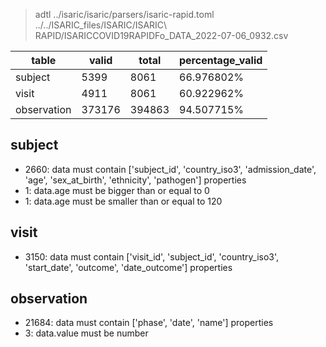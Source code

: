 >adtl ../isaric/isaric/parsers/isaric-rapid.toml ../../ISARIC_files/ISARIC/ISARIC\ RAPID/ISARICCOVID19RAPIDFo_DATA_2022-07-06_0932.csv

|table          |valid  |total  |percentage_valid|
|---------------|-------|-------|----------------|
|subject        |5399   |8061   |66.976802% |
|visit          |4911   |8061   |60.922962% |
|observation    |373176 |394863 |94.507715% |

## subject

* 2660: data must contain ['subject_id', 'country_iso3', 'admission_date', 'age', 'sex_at_birth', 'ethnicity', 'pathogen'] properties
* 1: data.age must be bigger than or equal to 0
* 1: data.age must be smaller than or equal to 120

## visit

* 3150: data must contain ['visit_id', 'subject_id', 'country_iso3', 'start_date', 'outcome', 'date_outcome'] properties

## observation

* 21684: data must contain ['phase', 'date', 'name'] properties
* 3: data.value must be number
